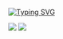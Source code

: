 [![Typing SVG](https://readme-typing-svg.herokuapp.com?background=3B30FF00&lines=Hi!+i'm+Adailton+Souza)](https://git.io/typing-svg)

<div> 
  <a href = "mailto:adailtonsouza18@gmail.com"><img src="https://img.shields.io/badge/-Gmail-%23333?style=for-the-badge&logo=gmail&logoColor=red" target="_blank"></a>
  <a href="https://www.linkedin.com/in/adailtonsouzza/" target="_blank"><img src="https://img.shields.io/badge/-LinkedIn-%230077B5?style=for-the-badge&logo=linkedin&logoColor=white" target="_blank"></a> 
</div>
